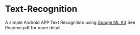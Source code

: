 # Text-Recognition
A simple Android APP
Text Recognition using [Google ML Kit](https://developers.google.com/ml-kit/vision/text-recognition)
See Readme.pdf for more detail.
